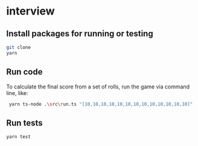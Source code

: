 # interview

## Install packages for running or testing

```sh
git clone
yarn
```

## Run code

To calculate the final score from a set of rolls, run the game via command line, like:

```sh
 yarn ts-node .\src\run.ts "[10,10,10,10,10,10,10,10,10,10,10,10,10]"
```

## Run tests

```sh
yarn test
```
